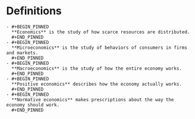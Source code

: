 # Definitions
	- #+BEGIN_PINNED
	  **Economics** is the study of how scarce resources are distributed.
	  #+END_PINNED
	- #+BEGIN_PINNED
	  **Microeconomics** is the study of behaviors of consumers in firms and markets.
	  #+END_PINNED
	- #+BEGIN_PINNED
	  **Macroeconomics** is the study of how the entire economy works.
	  #+END_PINNED
	- #+BEGIN_PINNED
	  **Positive economics** describes how the economy actually works.
	  #+END_PINNED
	- #+BEGIN_PINNED
	  **Normative economics** makes prescriptions about the way the economy should work.
	  #+END_PINNED